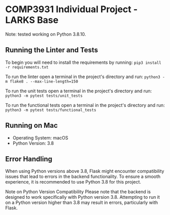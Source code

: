 # COMP3931 Individual Project - LARKS Base

Note: tested working on Python 3.8.10.

## Running the Linter and Tests

To begin you will need to install the requirements by running:
`pip3 install -r requirements.txt`

To run the linter open a terminal in the project's directory and run:
`python3 -m flake8 . --max-line-length=150`

To run the unit tests open a terminal in the project's directory and run:
`python3 -m pytest tests/unit_tests`

To run the functional tests open a terminal in the project's directory and run:
`python3 -m pytest tests/functional_tests`

## Running on Mac

* Operating System: macOS
* Python Version: 3.8

## Error Handling

When using Python versions above 3.8, Flask might encounter compatibility issues that lead to errors in the backend functionality. To ensure a smooth experience, it is recommended to use Python 3.8 for this project.

Note on Python Version Compatibility
Please note that the backend is designed to work specifically with Python version 3.8. Attempting to run it on a Python version higher than 3.8 may result in errors, particularly with Flask.
